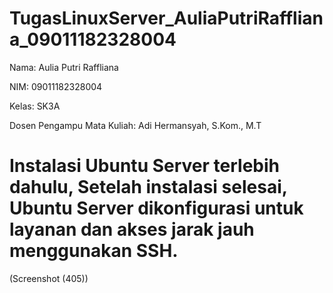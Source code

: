 # TugasLinuxServer_AuliaPutriRaffliana_09011182328004
Nama: Aulia Putri Raffliana

NIM: 09011182328004

Kelas: SK3A

Dosen Pengampu Mata Kuliah: Adi Hermansyah, S.Kom., M.T

# Instalasi Ubuntu Server terlebih dahulu, Setelah instalasi selesai, Ubuntu Server dikonfigurasi untuk layanan dan akses jarak jauh menggunakan SSH. 
(Screenshot (405))

